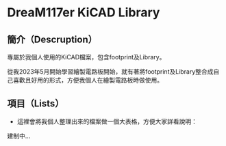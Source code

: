 # DreaM117er KiCAD Library

## 簡介（Descruption）

專屬於我個人使用的KiCAD檔案，包含footprint及Library。

從我2023年5月開始學習繪製電路板開始，就有著將footprint及Library整合成自己喜歡且好用的形式，方便我個人在繪製電路板時做使用。

## 項目（Lists）

- 這裡會將我個人整理出來的檔案做一個大表格，方便大家詳看說明：

建制中...